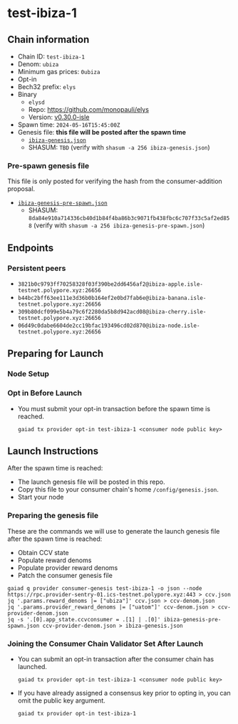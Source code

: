 # test-ibiza-1

## Chain information

* Chain ID: `test-ibiza-1`
* Denom: `ubiza`
* Minimum gas prices: `0ubiza`
* Opt-in
* Bech32 prefix: `elys`
* Binary
  * `elysd`
  * Repo: https://github.com/monopauli/elys
  * Version: [v0.30.0-isle](https://github.com/monopauli/elys/releases/tag/v0.30.0-isle)
* Spawn time: `2024-05-16T15:45:00Z`
* Genesis file: **this file will be posted after the spawn time**
  * [`ibiza-genesis.json`](./ibiza-genesis.json)
  * SHASUM: `TBD` (verify with `shasum -a 256 ibiza-genesis.json`)

### Pre-spawn genesis file

This file is only posted for verifying the hash from the consumer-addition proposal.
* [`ibiza-genesis-pre-spawn.json`](./ibiza-genesis-pre-spawn.json)
  * SHASUM: `8da84e910a714336cb40d1b84f4ba86b3c9071fb438fbc6c707f33c5af2ed858` (verify with `shasum -a 256 ibiza-genesis-pre-spawn.json`)

## Endpoints

### Persistent peers

* `3821b0c9793ff70258328f03f390be2dd6456af2@ibiza-apple.isle-testnet.polypore.xyz:26656`
* `b44bc2bff63ee111e3d36b0b164ef2e0bd7fab6e@ibiza-banana.isle-testnet.polypore.xyz:26656`
* `309b80dcf099e5b4a79c6f2280da5b8d942acd08@ibiza-cherry.isle-testnet.polypore.xyz:26656`
* `06d49c0dabe6604de2cc19bfac193496cd02d870@ibiza-node.isle-testnet.polypore.xyz:26656`

## Preparing for Launch

### Node Setup


### Opt in Before Launch

* You must submit your opt-in transaction before the spawn time is reached.
  ```
  gaiad tx provider opt-in test-ibiza-1 <consumer node public key>
  ```

## Launch Instructions

After the spawn time is reached:
  * The launch genesis file will be posted in this repo.
  * Copy this file to your consumer chain's home `/config/genesis.json`.
  * Start your node

### Preparing the genesis file

These are the commands we will use to generate the launch genesis file after the spawn time is reached:

* Obtain CCV state
* Populate reward denoms
* Populate provider reward denoms
* Patch the consumer genesis file
```
gaiad q provider consumer-genesis test-ibiza-1 -o json --node https://rpc.provider-sentry-01.ics-testnet.polypore.xyz:443 > ccv.json
jq '.params.reward_denoms |= ["ubiza"]' ccv.json > ccv-denom.json
jq '.params.provider_reward_denoms |= ["uatom"]' ccv-denom.json > ccv-provider-denom.json
jq -s '.[0].app_state.ccvconsumer = .[1] | .[0]' ibiza-genesis-pre-spawn.json ccv-provider-denom.json > ibiza-genesis.json
```

### Joining the Consumer Chain Validator Set After Launch

* You can submit an opt-in transaction after the consumer chain has launched.
  ```
  gaiad tx provider opt-in test-ibiza-1 <consumer node public key>
  ```
* If you have already assigned a consensus key prior to opting in, you can omit the public key argument.
  ```
  gaiad tx provider opt-in test-ibiza-1
  ```
